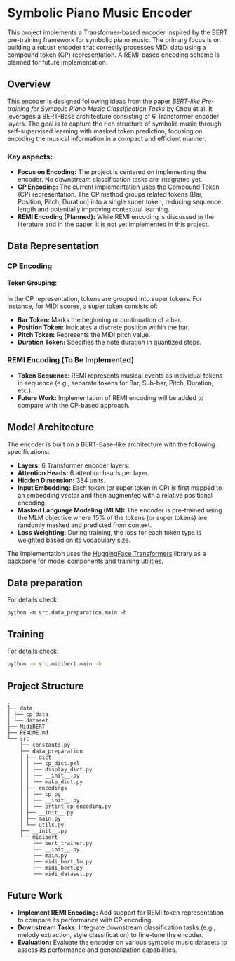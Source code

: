 # Symbolic Piano Music Encoder

This project implements a Transformer-based encoder inspired by the BERT pre-training framework for symbolic piano music. The primary focus is on building a robust encoder that correctly processes MIDI data using a compound token (CP) representation. A REMI-based encoding scheme is planned for future implementation.

## Overview

This encoder is designed following ideas from the paper *BERT-like Pre-training for Symbolic Piano Music Classification 
Tasks* by Chou et al. It leverages a BERT-Base architecture consisting of 6 Transformer encoder layers. 
The goal is to capture the rich structure of symbolic music through self-supervised learning with masked token
prediction, focusing on encoding the musical information in a compact and efficient manner.

### Key aspects:

- **Focus on Encoding:** The project is centered on implementing the encoder. No downstream classification tasks are 
integrated yet.
- **CP Encoding:** The current implementation uses the Compound Token (CP) representation. The CP method groups
related tokens (Bar, Position, Pitch, Duration) into a single super token, 
reducing sequence length and potentially improving contextual learning.
- **REMI Encoding (Planned):** While REMI encoding is discussed in the literature and in the paper, it is not yet 
implemented in this project.

## Data Representation

### CP Encoding

#### Token Grouping:
In the CP representation, tokens are grouped into super tokens. For instance, for MIDI scores, a super token consists of:
- **Bar Token:** Marks the beginning or continuation of a bar.
- **Position Token:** Indicates a discrete position within the bar.
- **Pitch Token:** Represents the MIDI pitch value.
- **Duration Token:** Specifies the note duration in quantized steps.

### REMI Encoding (To Be Implemented)

- **Token Sequence:** REMI represents musical events as individual tokens in sequence 
(e.g., separate tokens for Bar, Sub-bar, Pitch, Duration, etc.).
- **Future Work:** Implementation of REMI encoding will be added to compare with the CP-based approach.

## Model Architecture

The encoder is built on a BERT-Base-like architecture with the following specifications:

- **Layers:** 6 Transformer encoder layers.
- **Attention Heads:** 6 attention heads per layer.
- **Hidden Dimension:** 384 units.
- **Input Embedding:** Each token (or super token in CP) is first mapped to an embedding vector and then augmented 
with a relative positional encoding.
- **Masked Language Modeling (MLM):** The encoder is pre-trained using the MLM objective where 
15% of the tokens (or super tokens) are randomly masked and predicted from context.
- **Loss Weighting:** During training, the loss for each token type is weighted based on its
vocabulary size.

The implementation uses the [HuggingFace Transformers](https://github.com/huggingface/transformers) library as 
a backbone for model components and training utilities.

## Data preparation
For details check:
```
python -m src.data_preparation.main -h
```

## Training
For details check:
```bash
python -m src.midibert.main -h
```

## Project Structure

```
.
├── data
│ ├── cp_data
│ └── dataset
├── MidiBERT
├── README.md
└── src
    ├── constants.py
    ├── data_preparation
    │ ├── dict
    │ │ ├── cp_dict.pkl
    │ │ ├── display_dict.py
    │ │ ├── __init__.py
    │ │ └── make_dict.py
    │ ├── encodings
    │ │ ├── cp.py
    │ │ ├── __init__.py
    │ │ └── prtint_cp_encoding.py
    │ ├── __init__.py
    │ ├── main.py
    │ └── utils.py
    ├── __init__.py
    └── midibert
        ├── bert_trainer.py
        ├── __init__.py
        ├── main.py
        ├── midi_bert_lm.py
        ├── midi_bert.py
        └── midi_dataset.py
```

## Future Work

- **Implement REMI Encoding:** Add support for REMI token representation to compare its performance with CP encoding.
- **Downstream Tasks:** Integrate downstream classification tasks (e.g., melody extraction, style classification) to fine-tune the encoder.
- **Evaluation:** Evaluate the encoder on various symbolic music datasets to assess its performance and generalization capabilities.